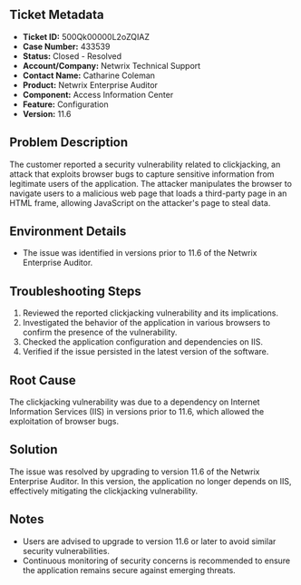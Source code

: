 ## Ticket Metadata
- **Ticket ID:** 500Qk00000L2oZQIAZ
- **Case Number:** 433539
- **Status:** Closed - Resolved
- **Account/Company:** Netwrix Technical Support
- **Contact Name:** Catharine Coleman
- **Product:** Netwrix Enterprise Auditor
- **Component:** Access Information Center
- **Feature:** Configuration
- **Version:** 11.6

## Problem Description
The customer reported a security vulnerability related to clickjacking, an attack that exploits browser bugs to capture sensitive information from legitimate users of the application. The attacker manipulates the browser to navigate users to a malicious web page that loads a third-party page in an HTML frame, allowing JavaScript on the attacker's page to steal data.

## Environment Details
- The issue was identified in versions prior to 11.6 of the Netwrix Enterprise Auditor.

## Troubleshooting Steps
1. Reviewed the reported clickjacking vulnerability and its implications.
2. Investigated the behavior of the application in various browsers to confirm the presence of the vulnerability.
3. Checked the application configuration and dependencies on IIS.
4. Verified if the issue persisted in the latest version of the software.

## Root Cause
The clickjacking vulnerability was due to a dependency on Internet Information Services (IIS) in versions prior to 11.6, which allowed the exploitation of browser bugs.

## Solution
The issue was resolved by upgrading to version 11.6 of the Netwrix Enterprise Auditor. In this version, the application no longer depends on IIS, effectively mitigating the clickjacking vulnerability.

## Notes
- Users are advised to upgrade to version 11.6 or later to avoid similar security vulnerabilities.
- Continuous monitoring of security concerns is recommended to ensure the application remains secure against emerging threats.
